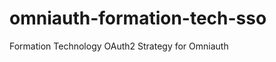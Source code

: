 omniauth-formation-tech-sso
===========================

Formation Technology OAuth2 Strategy for Omniauth 
